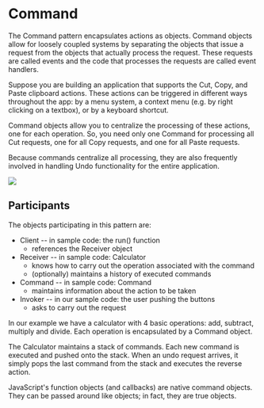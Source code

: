 # Command

The Command pattern encapsulates actions as objects. Command objects allow for loosely coupled systems by separating the objects that issue a request from the objects that actually process the request. These requests are called events and the code that processes the requests are called event handlers.

Suppose you are building an application that supports the Cut, Copy, and Paste clipboard actions. These actions can be triggered in different ways throughout the app: by a menu system, a context menu (e.g. by right clicking on a textbox), or by a keyboard shortcut.

Command objects allow you to centralize the processing of these actions, one for each operation. So, you need only one Command for processing all Cut requests, one for all Copy requests, and one for all Paste requests.

Because commands centralize all processing, they are also frequently involved in handling Undo functionality for the entire application.

![](http://www.dofactory.com/images/diagrams/javascript/javascript-command.jpg)

## Participants

The objects participating in this pattern are:
* Client -- in sample code: the run() function
	* references the Receiver object
* Receiver -- in sample code: Calculator
	* knows how to carry out the operation associated with the command
	* (optionally) maintains a history of executed commands
* Command -- in sample code: Command
	* maintains information about the action to be taken
* Invoker -- in our sample code: the user pushing the buttons
	* asks to carry out the request

In our example we have a calculator with 4 basic operations: add, subtract, multiply and divide. Each operation is encapsulated by a Command object.

The Calculator maintains a stack of commands. Each new command is executed and pushed onto the stack. When an undo request arrives, it simply pops the last command from the stack and executes the reverse action.

JavaScript's function objects (and callbacks) are native command objects. They can be passed around like objects; in fact, they are true objects.
